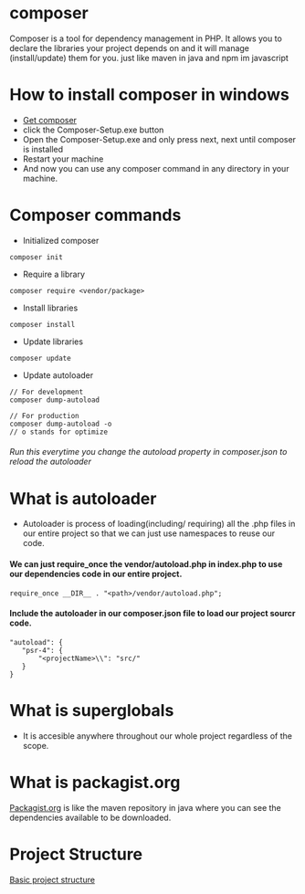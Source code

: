 # composer
Composer is a tool for dependency management in PHP. It allows you to declare the libraries your project depends on and it will manage (install/update) them for you. just like maven in java and npm im javascript

# How to install composer in windows
- [Get composer](https://getcomposer.org/doc/00-intro.md#installation-windows)
- click the Composer-Setup.exe button
- Open the Composer-Setup.exe and only press next, next until composer is installed
- Restart your machine
- And now you can use any composer command in any directory in your machine.

# Composer commands
- Initialized composer
```
composer init
```

- Require a library
```
composer require <vendor/package>
```

- Install libraries
```
composer install
```

- Update libraries
```
composer update
```

- Update autoloader
```
// For development
composer dump-autoload

// For production
composer dump-autoload -o
// o stands for optimize
```
###### Run this everytime you change the autoload property in composer.json to reload the autoloader

# What is autoloader
- Autoloader is process of loading(including/ requiring) all the .php files in our entire project so that we can just use namespaces to reuse our code.

#### We can just require_once the vendor/autoload.php in index.php to use our dependencies code in our entire project.
```
require_once __DIR__ . "<path>/vendor/autoload.php";
```

#### Include the autoloader in our composer.json file to load our project sourcr code.
```
"autoload": {
   "psr-4": {
       "<projectName>\\": "src/"
   }
}
```

# What is superglobals
- It is accesible anywhere throughout our whole project regardless of the scope.

# What is packagist.org
[Packagist.org](https://packagist.org/) is like the maven repository in java where you can see the dependencies available to be downloaded.

# Project Structure
[Basic project structure](https://github.com/sudeep611/PHP_Project_Getting_Started)
